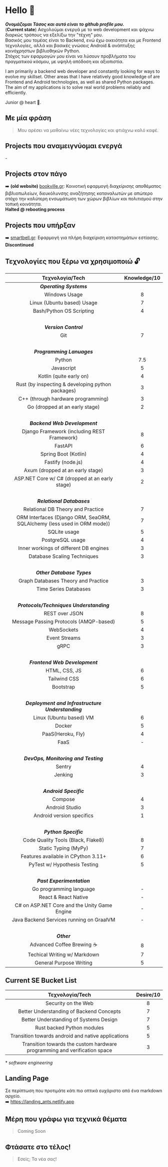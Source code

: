 # Hello 👋

***Ονομάζομαι Τάσος και αυτό είναι το github profile μου.***    
(**Current state**) Ασχολούμαι ενεργά με το web development και ψάχνω διαρκώς τρόπους να εξελίξω την "τέχνη" μου.  
Βασικός μου τομέας είναι το Backend, ενώ έχω οικειότητα και με Frontend τεχνολογίες, αλλά και βασικές γνώσεις Android & ανάπτυξης κοινόχρηστων βιβλιοθηκών Python.  
Στόχος των εφαρμογών μου είναι να λύσουν προβλήματα του πραγματικού κόσμου, με υψηλή απόδοση και αξιοπιστία.  

I am primarily a backend web developer and constantly looking for ways to evolve my skillset. Other areas that I have relatively good knowledge of are Frontend and Android technologies, as well as shared Python packages.  
The aim of my applications is to solve real world problems reliably and efficiently.  

Junior @ heart 💪.

## Με μία φράση
> Μου αρέσει να μαθαίνω νέες τεχνολογίες και φτιάχνω καλό καφέ.

## Projects που αναμειγνύομαι ενεργά
\-

## Projects στον πάγο
➡️ **(old website)** [bookville.gr](): Κοινοτική εφαρμογή διαχείρισης αποθέματος βιβλιοπωλείων, διευκόλυνσης αναζήτησης καταναλωτών με απώτερο στόχο την καλύτερη ενσωμάτωση των χώρων βιβλίων και πολιτισμού στην τοπική κοινότητα.  
**Halted @ rebooting process**  

## Projects που υπήρξαν
➡️ [smartbell.gr](): Εφαρμογή για πλήρη διαχείριση καταστημάτων εστίασης.  
**Discontinued**  

## Τεχνολογίες που ξέρω να χρησιμοποιώ 🔓

| Τεχνολογία/Tech | Knowledge/10 |
| :---: | :---: |
|***Operating Systems***||
| Windows Usage | 8 |
| Linux (Ubuntu based) Usage | 7 |
| Bash/Python OS Scripting | 4 |
|&nbsp;||
| ***Version Control*** ||
| Git | 7 |
|&nbsp;||
| ***Programming Lanuages*** ||
| Python | 7.5 |
| Javascript | 5 |
| Kotlin (quite early on) | 4 |
| Rust (by inspecting & developing python packages) | 3 |
| C++ (through hardware programming) | 3 |
| Go (dropped at an early stage) | 2 |
|&nbsp;||
| ***Backend Web Development*** ||
| Django Framework (including REST Framework)| 8 |
| FastAPI | 6 |
| Spring Boot (Kotlin) | 4 |
| Fastify (node.js) | 4 |
| Axum (dropped at an early stage) | 3 |
| ASP.NET Core w/ C# (dropped at an early stage) | 2 |
|&nbsp;||
| ***Relational Databases*** ||
| Relational DB Theory and Practice | 7 |
| ORM Interfaces (Django ORM, SeaORM, SQLAlchemy (less used in ORM mode)) | 7 |
| SQLite usage | 5 |
| PostgreSQL usage | 4 |
| Inner workings of different DB engines | 3 |
| Database Scaling Techniques | 3 |
|&nbsp;||
| ***Other Database Types*** ||
| Graph Databases Theory and Practice | 3 |
| Time Series Databases | 3 |
|&nbsp;||
| ***Protocols/Techniques Understanding*** ||
| REST over JSON | 8 |
| Message Passing Protocols (AMQP-based)| 5 |
| WebSockets | 4 |
| Event Streams | 3 |
| gRPC | 3 |
|&nbsp;||
| ***Frontend Web Development*** ||
| HTML, CSS, JS | 6 |
| Tailwind CSS | 6 |
| Bootstrap | 5 |
|&nbsp;||
| ***Deployment and Infrastructure Understanding*** ||
| Linux (Ubuntu based) VM | 6 |
| Docker | 5 |
| PaaS(Heroku, Fly) | 4 |
| FaaS | - |
|&nbsp;||
| ***DevOps, Monitoring and Testing*** ||
| Sentry | 4 |
| Jenking | 3 |
|&nbsp;||
| ***Android Specific*** ||
| Compose | 4 |
| Android Studio | 3 |
| Android version specifics | 1 |
|&nbsp;||
| ***Python Specific*** ||
| Code Quality Tools (Black, Flake8) | 8 |
| Static Typing (MyPy) | 7 |
| Features available in CPython 3.11+ | 6 |
| PyTest w/ Hypothesis Testing | 5 |
|&nbsp;||
| ***Past Experimentation*** ||
| Go programming language | - |
| React & React Native | - |
| C# on ASP.NET Core and the Unity Game Engine | - |
| Java Backend Services running on GraalVM | - |
|&nbsp;||
| ***Other*** ||
| Advanced Coffee Brewing ☕ | 8 |
| Techical Writing w/ Markdown | 7 |
| General Purpose Writing | 5 |

## Current SE Bucket List
| Τεχνολογία/Tech | Desire/10 |
| :---: | :---: |
| Security on the Web | 8 |
| Better Understanding of Backend Concepts | 7 |
| Better Understanding of Systems Design | 7 |
| Rust backed Python modules | 5 |
| Transition towards android and native applications | 5 |
| Transition towards the custom hardware programming and verification space | 3 |

\* *software engineering*  

## Landing Page
Σε περίπτωση που προτιμάτε κάτι πιο οπτικά ευχάριστο από ένα markdown αρχείο.  
➡️ https://landing_ants.netlify.app

## Μέρη που γράφω για τεχνικά θέματα
> Coming Soon

## Φτάσατε στο τέλος!
> Εσείς; Τα νέα σας!
